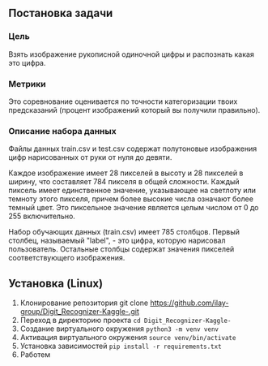 ## Постановка задачи
### Цель
Взять изображение рукописной одиночной цифры и распознать какая это цифра.

### Метрики
Это соревнование оценивается по точности категоризации твоих предсказаний (процент изображений который вы получили правильно).
### Описание набора данных

Файлы данных train.csv и test.csv содержат полутоновые изображения цифр нарисованных от руки от нуля до девяти.

Каждое изображение имеет 28 пикселей в высоту и 28 пикселей в ширину, что составляет 784 пикселя в общей сложности. Каждый пиксель имеет единственное значение, указывающее на светлоту или темноту этого пикселя, причем более высокие числа означают более темный цвет. Это пиксельное значение является целым числом от 0 до 255 включительно.

Набор обучающих данных (train.csv) имеет 785 столбцов. Первый столбец, называемый "label", - это цифра, которую нарисовал пользователь. Остальные столбцы содержат значения пикселей соответствующего изображения.

## Установка (Linux)
1. Клонирование репозитория
    git clone https://github.com/ilay-group/Digit_Recognizer-Kaggle-.git
2. Переход в директорию проекта
```cd Digit_Recognizer-Kaggle-```
3. Создание виртуального окружения
```python3 -m venv venv```
4. Активация виртуального окружения
```source venv/bin/activate```
5. Установка зависимостей
```pip install -r requirements.txt```
6. Работем
